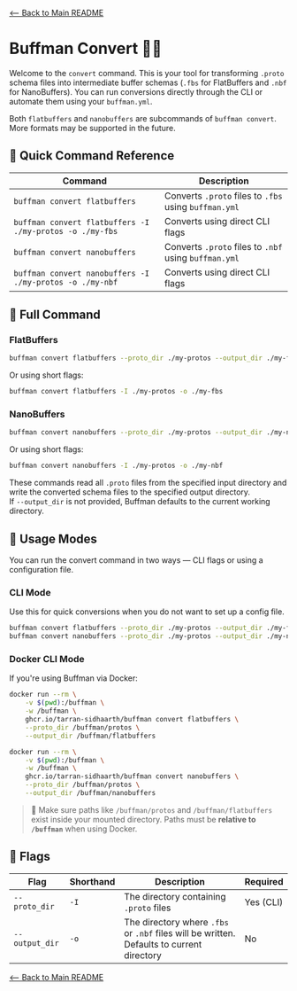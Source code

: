 [<-- Back to Main README](../README.md)

# Buffman Convert 🤖✨

Welcome to the `convert` command. This is your tool for transforming `.proto` schema files into intermediate buffer schemas (`.fbs` for FlatBuffers and `.nbf` for NanoBuffers). You can run conversions directly through the CLI or automate them using your `buffman.yml`.

Both `flatbuffers` and `nanobuffers` are subcommands of `buffman convert`. More formats may be supported in the future.

## 🔧 Quick Command Reference

| Command                                                   | Description                                           |
| --------------------------------------------------------- | ----------------------------------------------------- |
| `buffman convert flatbuffers`                             | Converts `.proto` files to `.fbs` using `buffman.yml` |
| `buffman convert flatbuffers -I ./my-protos -o ./my-fbs`  | Converts using direct CLI flags                       |
| `buffman convert nanobuffers`                             | Converts `.proto` files to `.nbf` using `buffman.yml` |
| `buffman convert nanobuffers -I ./my-protos -o ./my-nbf`  | Converts using direct CLI flags                       |

## 🧠 Full Command

### FlatBuffers

```bash
buffman convert flatbuffers --proto_dir ./my-protos --output_dir ./my-fbs
```

Or using short flags:

```bash
buffman convert flatbuffers -I ./my-protos -o ./my-fbs
```

### NanoBuffers

```bash
buffman convert nanobuffers --proto_dir ./my-protos --output_dir ./my-nbf
```

Or using short flags:

```bash
buffman convert nanobuffers -I ./my-protos -o ./my-nbf
```

These commands read all `.proto` files from the specified input directory and write the converted schema files to the specified output directory.  
If `--output_dir` is not provided, Buffman defaults to the current working directory.

## 🚀 Usage Modes

You can run the convert command in two ways — CLI flags or using a configuration file.

### CLI Mode

Use this for quick conversions when you do not want to set up a config file.

```bash
buffman convert flatbuffers --proto_dir ./my-protos --output_dir ./my-fbs
buffman convert nanobuffers --proto_dir ./my-protos --output_dir ./my-nbf
```

### Docker CLI Mode

If you're using Buffman via Docker:

```bash
docker run --rm \
    -v $(pwd):/buffman \
    -w /buffman \
    ghcr.io/tarran-sidhaarth/buffman convert flatbuffers \
    --proto_dir /buffman/protos \
    --output_dir /buffman/flatbuffers

docker run --rm \
    -v $(pwd):/buffman \
    -w /buffman \
    ghcr.io/tarran-sidhaarth/buffman convert nanobuffers \
    --proto_dir /buffman/protos \
    --output_dir /buffman/nanobuffers
```

> 📌 Make sure paths like `/buffman/protos` and `/buffman/flatbuffers` exist inside your mounted directory. Paths must be **relative to `/buffman`** when using Docker.


## 🚩 Flags

| Flag           | Shorthand | Description                                                                     | Required |
| -------------- | --------- | ------------------------------------------------------------------------------- | -------- |
| `--proto_dir`  | `-I`      | The directory containing `.proto` files                                         | Yes (CLI) |
| `--output_dir` | `-o`      | The directory where `.fbs` or `.nbf` files will be written. Defaults to current directory | No       |

[<-- Back to Main README](../README.md)
